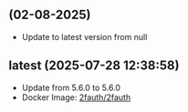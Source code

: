 
##  (02-08-2025)
- Update to latest version from null
## latest (2025-07-28 12:38:58)
- Update from 5.6.0 to 5.6.0
- Docker Image: [2fauth/2fauth](https://hub.docker.com/_/2fauth)

